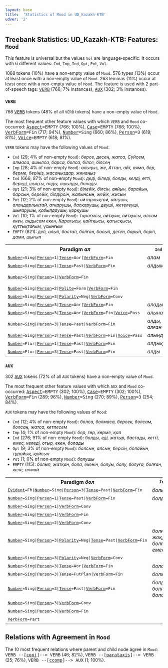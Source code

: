 ```yaml
---
layout: base
title:  'Statistics of Mood in UD_Kazakh-KTB'
udver: '2'
---
```


## Treebank Statistics: UD_Kazakh-KTB: Features: `Mood`

This feature is universal but the values `Vol` are language-specific.
It occurs with 6 different values: `Cnd`, `Imp`, `Ind`, `Opt`, `Pot`, `Vol`.

1068 tokens (10%) have a non-empty value of `Mood`.
576 types (13%) occur at least once with a non-empty value of `Mood`.
263 lemmas (11%) occur at least once with a non-empty value of `Mood`.
The feature is used with 2 part-of-speech tags: <tt><a href="kk_ktb-pos-VERB.html">VERB</a></tt> (766; 7% instances), <tt><a href="kk_ktb-pos-AUX.html">AUX</a></tt> (302; 3% instances).

### `VERB`

766 <tt><a href="kk_ktb-pos-VERB.html">VERB</a></tt> tokens (48% of all `VERB` tokens) have a non-empty value of `Mood`.

The most frequent other feature values with which `VERB` and `Mood` co-occurred: <tt><a href="kk_ktb-feat-Aspect.html">Aspect</a></tt><tt>=EMPTY</tt> (766; 100%), <tt><a href="kk_ktb-feat-Case.html">Case</a></tt><tt>=EMPTY</tt> (766; 100%), <tt><a href="kk_ktb-feat-VerbForm.html">VerbForm</a></tt><tt>=Fin</tt> (717; 94%), <tt><a href="kk_ktb-feat-Number.html">Number</a></tt><tt>=Sing</tt> (660; 86%), <tt><a href="kk_ktb-feat-Person.html">Person</a></tt><tt>=3</tt> (619; 81%), <tt><a href="kk_ktb-feat-Voice.html">Voice</a></tt><tt>=EMPTY</tt> (618; 81%).

`VERB` tokens may have the following values of `Mood`:

* `Cnd` (29; 4% of non-empty `Mood`): <em>берсе, десең, жатса, Сүйсем, алмаса, ашылса, барса, болса, білсе, білсең</em>
* `Imp` (28; 4% of non-empty `Mood`): <em>алыңыз, же, Аттан, айт, аяма, бер, берме, беріңіз, жасаңыздар, жинаңыз</em>
* `Ind` (666; 87% of non-empty `Mood`): <em>деді, біледі, болды, келді, өтті, береді, шықты, алды, ашылды, болады</em>
* `Opt` (21; 3% of non-empty `Mood`): <em>білейік, білсін, аяйын, барайын, барсын, берейік, білдірсін, жалынсын, жейік, жисын</em>
* `Pot` (12; 2% of non-empty `Mood`): <em>айтарлықтай, айтушы, алаңдарлықтай, атқарушы, басқарушы, деуші, жетелеуші, шығарушы, қабылдаушы, қорқушы</em>
* `Vol` (10; 1% of non-empty `Mood`): <em>Тарағысы, айтқым, айтқысы, алсам екен, аңдысам екен, Қарағысы, қайтқысы, қатысқысы, құттықтағым, ұсынғым</em>
* `EMPTY` (821): <em>деп, алып, бастап, болған, басып, деген, барып, беріп, дами, шығып</em>

<table>
  <tr><th>Paradigm <i>ал</i></th><th><tt>Ind</tt></th><th><tt>Imp</tt></th><th><tt>Cnd</tt></th><th><tt>Vol</tt></th></tr>
  <tr><td><tt><tt><a href="kk_ktb-feat-Number.html">Number</a></tt><tt>=Sing</tt>|<tt><a href="kk_ktb-feat-Person.html">Person</a></tt><tt>=1</tt>|<tt><a href="kk_ktb-feat-Tense.html">Tense</a></tt><tt>=Aor</tt>|<tt><a href="kk_ktb-feat-VerbForm.html">VerbForm</a></tt><tt>=Fin</tt></tt></td><td><em>алам</em></td><td></td><td></td><td></td></tr>
  <tr><td><tt><tt><a href="kk_ktb-feat-Number.html">Number</a></tt><tt>=Sing</tt>|<tt><a href="kk_ktb-feat-Person.html">Person</a></tt><tt>=1</tt>|<tt><a href="kk_ktb-feat-Tense.html">Tense</a></tt><tt>=Past</tt>|<tt><a href="kk_ktb-feat-VerbForm.html">VerbForm</a></tt><tt>=Fin</tt></tt></td><td><em>алдым</em></td><td></td><td></td><td></td></tr>
  <tr><td><tt><tt><a href="kk_ktb-feat-Number.html">Number</a></tt><tt>=Sing</tt>|<tt><a href="kk_ktb-feat-Person.html">Person</a></tt><tt>=1</tt>|<tt><a href="kk_ktb-feat-VerbForm.html">VerbForm</a></tt><tt>=Fin</tt></tt></td><td></td><td></td><td></td><td><em>алсам екен</em></td></tr>
  <tr><td><tt><tt><a href="kk_ktb-feat-Number.html">Number</a></tt><tt>=Sing</tt>|<tt><a href="kk_ktb-feat-Person.html">Person</a></tt><tt>=2</tt>|<tt><a href="kk_ktb-feat-Polite.html">Polite</a></tt><tt>=Form</tt>|<tt><a href="kk_ktb-feat-VerbForm.html">VerbForm</a></tt><tt>=Fin</tt></tt></td><td></td><td><em>алыңыз</em></td><td></td><td></td></tr>
  <tr><td><tt><tt><a href="kk_ktb-feat-Number.html">Number</a></tt><tt>=Sing</tt>|<tt><a href="kk_ktb-feat-Person.html">Person</a></tt><tt>=3</tt>|<tt><a href="kk_ktb-feat-Polarity.html">Polarity</a></tt><tt>=Neg</tt>|<tt><a href="kk_ktb-feat-VerbForm.html">VerbForm</a></tt><tt>=Conv</tt></tt></td><td></td><td></td><td><em>алмаса</em></td><td></td></tr>
  <tr><td><tt><tt><a href="kk_ktb-feat-Number.html">Number</a></tt><tt>=Sing</tt>|<tt><a href="kk_ktb-feat-Person.html">Person</a></tt><tt>=3</tt>|<tt><a href="kk_ktb-feat-Tense.html">Tense</a></tt><tt>=Aor</tt>|<tt><a href="kk_ktb-feat-VerbForm.html">VerbForm</a></tt><tt>=Fin</tt></tt></td><td><em>алады</em></td><td></td><td></td><td></td></tr>
  <tr><td><tt><tt><a href="kk_ktb-feat-Number.html">Number</a></tt><tt>=Sing</tt>|<tt><a href="kk_ktb-feat-Person.html">Person</a></tt><tt>=3</tt>|<tt><a href="kk_ktb-feat-Tense.html">Tense</a></tt><tt>=Aor</tt>|<tt><a href="kk_ktb-feat-VerbForm.html">VerbForm</a></tt><tt>=Fin</tt>|<tt><a href="kk_ktb-feat-Voice.html">Voice</a></tt><tt>=Pass</tt></tt></td><td><em>алынады</em></td><td></td><td></td><td></td></tr>
  <tr><td><tt><tt><a href="kk_ktb-feat-Number.html">Number</a></tt><tt>=Sing</tt>|<tt><a href="kk_ktb-feat-Person.html">Person</a></tt><tt>=3</tt>|<tt><a href="kk_ktb-feat-Tense.html">Tense</a></tt><tt>=Past</tt>|<tt><a href="kk_ktb-feat-VerbForm.html">VerbForm</a></tt><tt>=Fin</tt></tt></td><td><em>алды, алған</em></td><td></td><td></td><td></td></tr>
  <tr><td><tt><tt><a href="kk_ktb-feat-Number.html">Number</a></tt><tt>=Sing</tt>|<tt><a href="kk_ktb-feat-Person.html">Person</a></tt><tt>=3</tt>|<tt><a href="kk_ktb-feat-Tense.html">Tense</a></tt><tt>=Past</tt>|<tt><a href="kk_ktb-feat-VerbForm.html">VerbForm</a></tt><tt>=Fin</tt>|<tt><a href="kk_ktb-feat-Voice.html">Voice</a></tt><tt>=Pass</tt></tt></td><td><em>алынды</em></td><td></td><td></td><td></td></tr>
  <tr><td><tt><tt><a href="kk_ktb-feat-Number.html">Number</a></tt><tt>=Plur</tt>|<tt><a href="kk_ktb-feat-Person.html">Person</a></tt><tt>=1</tt>|<tt><a href="kk_ktb-feat-Tense.html">Tense</a></tt><tt>=Past</tt>|<tt><a href="kk_ktb-feat-VerbForm.html">VerbForm</a></tt><tt>=Fin</tt></tt></td><td><em>алдық</em></td><td></td><td></td><td></td></tr>
  <tr><td><tt><tt><a href="kk_ktb-feat-Number.html">Number</a></tt><tt>=Plur</tt>|<tt><a href="kk_ktb-feat-Person.html">Person</a></tt><tt>=3</tt>|<tt><a href="kk_ktb-feat-Tense.html">Tense</a></tt><tt>=Past</tt>|<tt><a href="kk_ktb-feat-VerbForm.html">VerbForm</a></tt><tt>=Fin</tt></tt></td><td><em>алды</em></td><td></td><td></td><td></td></tr>
</table>

### `AUX`

302 <tt><a href="kk_ktb-pos-AUX.html">AUX</a></tt> tokens (72% of all `AUX` tokens) have a non-empty value of `Mood`.

The most frequent other feature values with which `AUX` and `Mood` co-occurred: <tt><a href="kk_ktb-feat-Aspect.html">Aspect</a></tt><tt>=EMPTY</tt> (302; 100%), <tt><a href="kk_ktb-feat-Case.html">Case</a></tt><tt>=EMPTY</tt> (302; 100%), <tt><a href="kk_ktb-feat-VerbForm.html">VerbForm</a></tt><tt>=Fin</tt> (289; 96%), <tt><a href="kk_ktb-feat-Number.html">Number</a></tt><tt>=Sing</tt> (270; 89%), <tt><a href="kk_ktb-feat-Person.html">Person</a></tt><tt>=3</tt> (254; 84%).

`AUX` tokens may have the following values of `Mood`:

* `Cnd` (12; 4% of non-empty `Mood`): <em>болса, болмаса, берсек, болсам, болсаң, жатса, кетпесем</em>
* `Imp` (4; 1% of non-empty `Mood`): <em>бер, гөр, көрме, қал</em>
* `Ind` (276; 91% of non-empty `Mood`): <em>болды, еді, жатыр, бастады, кетті, емес, келеді, отыр, екен, болады</em>
* `Opt` (9; 3% of non-empty `Mood`): <em>болсын, алсын, берсін, болайын, тұрайық, қойсын</em>
* `Pot` (1; 0% of non-empty `Mood`): <em>болушы</em>
* `EMPTY` (115): <em>болып, жатқан, бола, екенін, болуы, болу, болуға, болған, келе, алмай</em>

<table>
  <tr><th>Paradigm <i>бол</i></th><th><tt>Ind</tt></th><th><tt>Cnd</tt></th><th><tt>Pot</tt></th><th><tt>Opt</tt></th></tr>
  <tr><td><tt><tt><a href="kk_ktb-feat-Evident.html">Evident</a></tt><tt>=Fh</tt>|<tt><a href="kk_ktb-feat-Number.html">Number</a></tt><tt>=Sing</tt>|<tt><a href="kk_ktb-feat-Person.html">Person</a></tt><tt>=3</tt>|<tt><a href="kk_ktb-feat-Tense.html">Tense</a></tt><tt>=Past</tt>|<tt><a href="kk_ktb-feat-VerbForm.html">VerbForm</a></tt><tt>=Fin</tt></tt></td><td><em>болыпты</em></td><td></td><td></td><td></td></tr>
  <tr><td><tt><tt><a href="kk_ktb-feat-Number.html">Number</a></tt><tt>=Sing</tt>|<tt><a href="kk_ktb-feat-Person.html">Person</a></tt><tt>=1</tt>|<tt><a href="kk_ktb-feat-Tense.html">Tense</a></tt><tt>=Past</tt>|<tt><a href="kk_ktb-feat-VerbForm.html">VerbForm</a></tt><tt>=Fin</tt></tt></td><td><em>болдым</em></td><td></td><td></td><td></td></tr>
  <tr><td><tt><tt><a href="kk_ktb-feat-Number.html">Number</a></tt><tt>=Sing</tt>|<tt><a href="kk_ktb-feat-Person.html">Person</a></tt><tt>=1</tt>|<tt><a href="kk_ktb-feat-VerbForm.html">VerbForm</a></tt><tt>=Conv</tt></tt></td><td></td><td><em>болсам</em></td><td></td><td></td></tr>
  <tr><td><tt><tt><a href="kk_ktb-feat-Number.html">Number</a></tt><tt>=Sing</tt>|<tt><a href="kk_ktb-feat-Person.html">Person</a></tt><tt>=1</tt>|<tt><a href="kk_ktb-feat-VerbForm.html">VerbForm</a></tt><tt>=Fin</tt></tt></td><td></td><td></td><td></td><td><em>болайын</em></td></tr>
  <tr><td><tt><tt><a href="kk_ktb-feat-Number.html">Number</a></tt><tt>=Sing</tt>|<tt><a href="kk_ktb-feat-Person.html">Person</a></tt><tt>=2</tt>|<tt><a href="kk_ktb-feat-VerbForm.html">VerbForm</a></tt><tt>=Conv</tt></tt></td><td></td><td><em>болсаң</em></td><td></td><td></td></tr>
  <tr><td><tt><tt><a href="kk_ktb-feat-Number.html">Number</a></tt><tt>=Sing</tt>|<tt><a href="kk_ktb-feat-Person.html">Person</a></tt><tt>=3</tt>|<tt><a href="kk_ktb-feat-Polarity.html">Polarity</a></tt><tt>=Neg</tt>|<tt><a href="kk_ktb-feat-Tense.html">Tense</a></tt><tt>=Past</tt>|<tt><a href="kk_ktb-feat-VerbForm.html">VerbForm</a></tt><tt>=Fin</tt></tt></td><td><em>болған жоқ, болған емес</em></td><td></td><td></td><td></td></tr>
  <tr><td><tt><tt><a href="kk_ktb-feat-Number.html">Number</a></tt><tt>=Sing</tt>|<tt><a href="kk_ktb-feat-Person.html">Person</a></tt><tt>=3</tt>|<tt><a href="kk_ktb-feat-Polarity.html">Polarity</a></tt><tt>=Neg</tt>|<tt><a href="kk_ktb-feat-VerbForm.html">VerbForm</a></tt><tt>=Conv</tt></tt></td><td></td><td><em>болмаса</em></td><td></td><td></td></tr>
  <tr><td><tt><tt><a href="kk_ktb-feat-Number.html">Number</a></tt><tt>=Sing</tt>|<tt><a href="kk_ktb-feat-Person.html">Person</a></tt><tt>=3</tt>|<tt><a href="kk_ktb-feat-Tense.html">Tense</a></tt><tt>=Aor</tt>|<tt><a href="kk_ktb-feat-VerbForm.html">VerbForm</a></tt><tt>=Fin</tt></tt></td><td><em>болады</em></td><td></td><td></td><td></td></tr>
  <tr><td><tt><tt><a href="kk_ktb-feat-Number.html">Number</a></tt><tt>=Sing</tt>|<tt><a href="kk_ktb-feat-Person.html">Person</a></tt><tt>=3</tt>|<tt><a href="kk_ktb-feat-Tense.html">Tense</a></tt><tt>=FutPlan</tt>|<tt><a href="kk_ktb-feat-VerbForm.html">VerbForm</a></tt><tt>=Fin</tt></tt></td><td><em>болмақ</em></td><td></td><td></td><td></td></tr>
  <tr><td><tt><tt><a href="kk_ktb-feat-Number.html">Number</a></tt><tt>=Sing</tt>|<tt><a href="kk_ktb-feat-Person.html">Person</a></tt><tt>=3</tt>|<tt><a href="kk_ktb-feat-Tense.html">Tense</a></tt><tt>=Past</tt>|<tt><a href="kk_ktb-feat-VerbForm.html">VerbForm</a></tt><tt>=Fin</tt></tt></td><td><em>болды, болған, болатын</em></td><td></td><td></td><td></td></tr>
  <tr><td><tt><tt><a href="kk_ktb-feat-Number.html">Number</a></tt><tt>=Sing</tt>|<tt><a href="kk_ktb-feat-Person.html">Person</a></tt><tt>=3</tt>|<tt><a href="kk_ktb-feat-VerbForm.html">VerbForm</a></tt><tt>=Conv</tt></tt></td><td></td><td><em>болса</em></td><td></td><td></td></tr>
  <tr><td><tt><tt><a href="kk_ktb-feat-Number.html">Number</a></tt><tt>=Sing</tt>|<tt><a href="kk_ktb-feat-Person.html">Person</a></tt><tt>=3</tt>|<tt><a href="kk_ktb-feat-VerbForm.html">VerbForm</a></tt><tt>=Fin</tt></tt></td><td></td><td></td><td></td><td><em>болсын</em></td></tr>
  <tr><td><tt><tt><a href="kk_ktb-feat-VerbForm.html">VerbForm</a></tt><tt>=Part</tt></tt></td><td></td><td></td><td><em>болушы</em></td><td></td></tr>
</table>

## Relations with Agreement in `Mood`

The 10 most frequent relations where parent and child node agree in `Mood`:
<tt>VERB --[<tt><a href="kk_ktb-dep-conj.html">conj</a></tt>]--> VERB</tt> (46; 82%),
<tt>VERB --[<tt><a href="kk_ktb-dep-parataxis.html">parataxis</a></tt>]--> VERB</tt> (25; 76%),
<tt>VERB --[<tt><a href="kk_ktb-dep-ccomp.html">ccomp</a></tt>]--> AUX</tt> (1; 100%).

